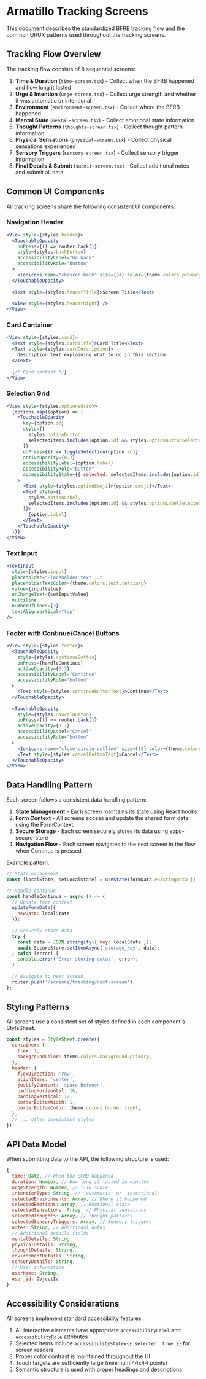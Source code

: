 # Armatillo Tracking Screens

This document describes the standardized BFRB tracking flow and the common UI/UX patterns used throughout the tracking screens.

## Tracking Flow Overview

The tracking flow consists of 8 sequential screens:

1. **Time & Duration** (`time-screen.tsx`) - Collect when the BFRB happened and how long it lasted
2. **Urge & Intention** (`urge-screen.tsx`) - Collect urge strength and whether it was automatic or intentional
3. **Environment** (`environment-screen.tsx`) - Collect where the BFRB happened
4. **Mental State** (`mental-screen.tsx`) - Collect emotional state information
5. **Thought Patterns** (`thoughts-screen.tsx`) - Collect thought pattern information
6. **Physical Sensations** (`physical-screen.tsx`) - Collect physical sensations experienced
7. **Sensory Triggers** (`sensory-screen.tsx`) - Collect sensory trigger information
8. **Final Details & Submit** (`submit-screen.tsx`) - Collect additional notes and submit all data

## Common UI Components

All tracking screens share the following consistent UI components:

### Navigation Header

```jsx
<View style={styles.header}>
  <TouchableOpacity 
    onPress={() => router.back()} 
    style={styles.backButton}
    accessibilityLabel="Go back"
    accessibilityRole="button"
  >
    <Ionicons name="chevron-back" size={24} color={theme.colors.primary.main} />
  </TouchableOpacity>
  
  <Text style={styles.headerTitle}>Screen Title</Text>
  
  <View style={styles.headerRight} />
</View>
```

### Card Container

```jsx
<View style={styles.card}>
  <Text style={styles.cardTitle}>Card Title</Text>
  <Text style={styles.cardDescription}>
    Description text explaining what to do in this section.
  </Text>
  
  {/* Card content */}
</View>
```

### Selection Grid

```jsx
<View style={styles.optionsGrid}>
  {options.map((option) => (
    <TouchableOpacity
      key={option.id}
      style={[
        styles.optionButton,
        selectedItems.includes(option.id) && styles.optionButtonSelected
      ]}
      onPress={() => toggleSelection(option.id)}
      activeOpacity={0.7}
      accessibilityLabel={option.label}
      accessibilityRole="button"
      accessibilityState={{ selected: selectedItems.includes(option.id) }}
    >
      <Text style={styles.optionEmoji}>{option.emoji}</Text>
      <Text style={[
        styles.optionLabel,
        selectedItems.includes(option.id) && styles.optionLabelSelected
      ]}>
        {option.label}
      </Text>
    </TouchableOpacity>
  ))}
</View>
```

### Text Input

```jsx
<TextInput
  style={styles.input}
  placeholder="Placeholder text..."
  placeholderTextColor={theme.colors.text.tertiary}
  value={inputValue}
  onChangeText={setInputValue}
  multiline
  numberOfLines={3}
  textAlignVertical="top"
/>
```

### Footer with Continue/Cancel Buttons

```jsx
<View style={styles.footer}>
  <TouchableOpacity
    style={styles.continueButton}
    onPress={handleContinue}
    activeOpacity={0.7}
    accessibilityLabel="Continue"
    accessibilityRole="button"
  >
    <Text style={styles.continueButtonText}>Continue</Text>
  </TouchableOpacity>
  
  <TouchableOpacity 
    style={styles.cancelButton} 
    onPress={() => router.back()}
    activeOpacity={0.7}
    accessibilityLabel="Cancel"
    accessibilityRole="button"
  >
    <Ionicons name="close-circle-outline" size={18} color={theme.colors.secondary.main} />
    <Text style={styles.cancelButtonText}>Cancel</Text>
  </TouchableOpacity>
</View>
```

## Data Handling Pattern

Each screen follows a consistent data handling pattern:

1. **State Management** - Each screen maintains its state using React hooks
2. **Form Context** - All screens access and update the shared form data using the FormContext
3. **Secure Storage** - Each screen securely stores its data using expo-secure-store
4. **Navigation Flow** - Each screen navigates to the next screen in the flow when Continue is pressed

Example pattern:

```jsx
// State management
const [localState, setLocalState] = useState(formData.existingData || []);

// Handle continue
const handleContinue = async () => {
  // Update form context
  updateFormData({
    newData: localState
  });
  
  // Securely store data
  try {
    const data = JSON.stringify({ key: localState });
    await SecureStore.setItemAsync('storage_key', data);
  } catch (error) {
    console.error('Error storing data:', error);
  }
  
  // Navigate to next screen
  router.push('/screens/tracking/next-screen');
};
```

## Styling Patterns

All screens use a consistent set of styles defined in each component's StyleSheet.

```jsx
const styles = StyleSheet.create({
  container: {
    flex: 1,
    backgroundColor: theme.colors.background.primary,
  },
  header: {
    flexDirection: 'row',
    alignItems: 'center',
    justifyContent: 'space-between',
    paddingHorizontal: 16,
    paddingVertical: 12,
    borderBottomWidth: 1,
    borderBottomColor: theme.colors.border.light,
  },
  // ... other consistent styles
});
```

## API Data Model

When submitting data to the API, the following structure is used:

```js
{
  time: Date, // When the BFRB happened 
  duration: Number, // How long it lasted in minutes
  urgeStrength: Number, // 1-10 scale
  intentionType: String, // 'automatic' or 'intentional'
  selectedEnvironments: Array, // Where it happened
  selectedEmotions: Array, // Emotional state
  selectedSensations: Array, // Physical sensations
  selectedThoughts: Array, // Thought patterns
  selectedSensoryTriggers: Array, // Sensory triggers
  notes: String, // Additional notes
  // Additional details fields
  mentalDetails: String,
  physicalDetails: String,
  thoughtDetails: String,
  environmentDetails: String,
  sensoryDetails: String,
  // User information
  userName: String,
  user_id: ObjectId
}
```

## Accessibility Considerations

All screens implement standard accessibility features:

1. All interactive elements have appropriate `accessibilityLabel` and `accessibilityRole` attributes
2. Selected items include `accessibilityState={{ selected: true }}` for screen readers
3. Proper color contrast is maintained throughout the UI
4. Touch targets are sufficiently large (minimum 44x44 points)
5. Semantic structure is used with proper headings and descriptions
